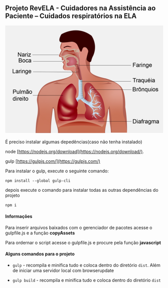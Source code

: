 ## Projeto RevELA - Cuidadores na Assistência ao Paciente – Cuidados respiratórios na ELA 


![Image do recurso](src/images/recurso-markdown.png)


É preciso instalar algumas depedências(caso não tenha instalado)

node [https://nodejs.org/download](https://nodejs.org/download/).

gulp [https://gulpjs.com/](https://gulpjs.com/)

Para instalar o gulp, execute o seguinte comando:
```
npm install --global gulp-cli
```

depois execute o comando para instalar todas as outras dependências do projeto
```
npm i
```

#### Informações

Para inserir arquivos baixados com o gerenciador de pacotes acesse o gulpfile.js e a função **copyAssets**

Para ordernar o script acesse o gulpfile.js e procure pela função **javascript**

#### Alguns comandos para o projeto

+  `gulp` - recompila e minifica tudo e coloca dentro do diretório `dist`. Além de iniciar uma servidor local com browserupdate

+  `gulp build` - recompila e minifica tudo e coloca dentro do diretório `dist`

